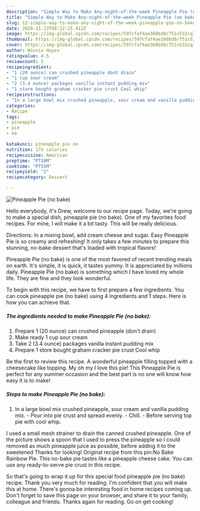 ```yaml
---
description: "Simple Way to Make Any-night-of-the-week Pineapple Pie (no bake)"
title: "Simple Way to Make Any-night-of-the-week Pineapple Pie (no bake)"
slug: 12-simple-way-to-make-any-night-of-the-week-pineapple-pie-no-bake
date: 2020-11-23T08:12:25.412Z
image: https://img-global.cpcdn.com/recipes/597cfaf4ae360bd0/751x532cq70/pineapple-pie-no-bake-recipe-main-photo.jpg
thumbnail: https://img-global.cpcdn.com/recipes/597cfaf4ae360bd0/751x532cq70/pineapple-pie-no-bake-recipe-main-photo.jpg
cover: https://img-global.cpcdn.com/recipes/597cfaf4ae360bd0/751x532cq70/pineapple-pie-no-bake-recipe-main-photo.jpg
author: Winnie Hayes
ratingvalue: 4.5
reviewcount: 5
recipeingredient:
- "1 (20 ounce) can crushed pineapple dont drain"
- "1 cup sour cream"
- "2 (3.4 ounce) packages vanilla instant pudding mix"
- "1 store bought graham cracker pie crust Cool whip"
recipeinstructions:
- "In a large bowl mix crushed pineapple, sour cream and vanilla pudding mix. Pour into pie crust and spread evenly. Chill. Before serving top pie with cool whip."
categories:
- Recipe
tags:
- pineapple
- pie
- no

katakunci: pineapple pie no 
nutrition: 174 calories
recipecuisine: American
preptime: "PT10M"
cooktime: "PT55M"
recipeyield: "2"
recipecategory: Dessert

---
```



![Pineapple Pie (no bake)](https://img-global.cpcdn.com/recipes/597cfaf4ae360bd0/751x532cq70/pineapple-pie-no-bake-recipe-main-photo.jpg)

Hello everybody, it's Drew, welcome to our recipe page. Today, we're going to make a special dish, pineapple pie (no bake). One of my favorites food recipes. For mine, I will make it a bit tasty. This will be really delicious.

Directions: In a mixing bowl, add cream cheese and sugar. Easy Pineapple Pie is so creamy and refreshing! It only takes a few minutes to prepare this stunning, no-bake dessert that&#39;s loaded with tropical flavors!

Pineapple Pie (no bake) is one of the most favored of recent trending meals on earth. It's simple, it is quick, it tastes yummy. It is appreciated by millions daily. Pineapple Pie (no bake) is something which I have loved my whole life. They are fine and they look wonderful.


To begin with this recipe, we have to first prepare a few ingredients. You can cook pineapple pie (no bake) using 4 ingredients and 1 steps. Here is how you can achieve that.

<!--inarticleads1-->

##### The ingredients needed to make Pineapple Pie (no bake):

1. Prepare 1 (20 ounce) can crushed pineapple (don&#39;t drain)
1. Make ready 1 cup sour cream
1. Take 2 (3.4 ounce) packages vanilla instant pudding mix
1. Prepare 1 store bought graham cracker pie crust Cool whip


Be the first to review this recipe. A wonderful pineapple filling topped with a cheesecake like topping. My oh my I love this pie! This Pineapple Pie is perfect for any summer occasion and the best part is no one will know how easy it is to make! 

<!--inarticleads2-->

##### Steps to make Pineapple Pie (no bake):

1. In a large bowl mix crushed pineapple, sour cream and vanilla pudding mix. - Pour into pie crust and spread evenly. - Chill. - Before serving top pie with cool whip.


I used a small mesh strainer to drain the canned crushed pineapple. One of the picture shows a spoon that I used to press the pineapple so I could removed as much pineapple juice as possible, before adding it to the sweetened Thanks for looking! Original recipe from this pin:No Bake Rainbow Pie. This no-bake pie tastes like a pineapple cheese cake. You can use any ready-to-serve pie crust in this recipe. 

So that's going to wrap it up for this special food pineapple pie (no bake) recipe. Thank you very much for reading. I'm confident that you will make this at home. There's gonna be interesting food in home recipes coming up. Don't forget to save this page on your browser, and share it to your family, colleague and friends. Thanks again for reading. Go on get cooking!
